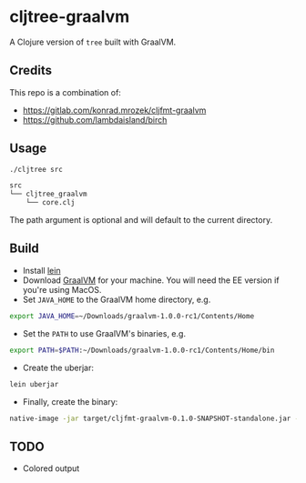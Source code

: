 # cljtree-graalvm

A Clojure version of `tree` built with GraalVM.

## Credits

This repo is a combination of:

- https://gitlab.com/konrad.mrozek/cljfmt-graalvm
- https://github.com/lambdaisland/birch

## Usage

```sh
./cljtree src

src
└── cljtree_graalvm
    └── core.clj
```

The path argument is optional and will default to the current directory.

## Build

- Install [lein](https://leiningen.org/)
- Download [GraalVM](http://www.graalvm.org/downloads/) for your machine. You will need the EE version if you're using MacOS.
- Set `JAVA_HOME` to the GraalVM home directory, e.g.

```sh
export JAVA_HOME=~/Downloads/graalvm-1.0.0-rc1/Contents/Home
```
    
- Set the `PATH` to use GraalVM's binaries, e.g.

```sh
export PATH=$PATH:~/Downloads/graalvm-1.0.0-rc1/Contents/Home/bin
```

- Create the uberjar:

```sh
lein uberjar
```

- Finally, create the binary:

``` sh
native-image -jar target/cljfmt-graalvm-0.1.0-SNAPSHOT-standalone.jar -H:Name="cljtree"
```

## TODO

- Colored output
